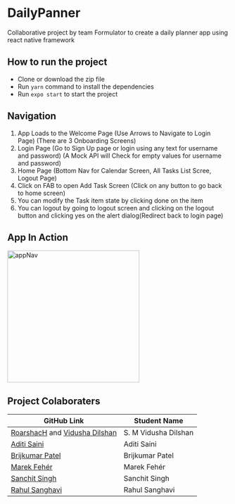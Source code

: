 # DailyPanner

<p>Collaborative project by team Formulator to create a daily planner app using react native framework</p>

## How to run the project
- Clone or download the zip file
- Run `yarn` command to install the dependencies
- Run `expo start` to start the project

## Navigation

1.  App Loads to the Welcome Page (Use Arrows to Navigate to Login Page) (There are 3 Onboarding Screens)
2.  Login Page (Go to Sign Up page or login using any text for username and password) (A Mock API will Check for empty values for username and password)
3.  Home Page (Bottom Nav for Calendar Screen, All Tasks List Scree, Logout Page)
4.  Click on FAB to open Add Task Screen (Click on any button to go back to home screen)
5.  You can modify the Task item state by clicking done on the item 
6.  You can logout by going to logout screen and clicking on the logout button and clicking yes on the alert dialog(Redirect back to login page)

## App In Action
<img src="https://github.com/RoarshacH/DailyPanner/blob/master/reactAppVid.gif" alt="appNav" width="300"/>

## Project Colaboraters

| GitHub Link  | Student Name |
| ------------- | ------------- |
| [RoarshacH](https://github.com/RoarshacH) and [Vidusha Dilshan]( https://github.com/VidushaDilshan) | S. M Vidusha Dilshan  |
| [Aditi Saini](https://github.com/aditi363)  | Aditi Saini  |
| [Brijkumar Patel](https://github.com/Brij15)  | Brijkumar Patel |
| [Marek Fehér](https://github.com/Mehynder)| Marek Fehér  |
| [Sanchit Singh](https://github.com/sanchit1498) | Sanchit Singh  |
| [Rahul Sanghavi](https://github.com/RahulSanghavi17)| Rahul Sanghavi  |

